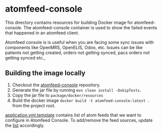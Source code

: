 # atomfeed-console

This directory contains resources for building Docker image for atomfeed-console. The atomfeed-console container is used to show the failed events that happened in an atomfeed client.

Atomfeed console is  is useful when you are facing some sync issues with components like OpenMRS, OpenELIS, Odoo, etc. Issues can be like patients not getting created, orders not getting synced, pacs orders not getting synced etc.,

## Building the image locally
1. Checkout the [atomfeed-console](https://github.com/ICT4H/atomfeed-console) repository.
2. Generate the jar file by running `mvn clean install -DskipTests`.
3. Copy the jar file to `package/docker/resources`
4. Build the docker image `docker build -t atomfeed-console:latest .` from the project root.

[application.yml.template](package/docker/resources/application.yml.template) contains list of atom feeds that we want to configure in Atomfeed Console. To add/remove the feed sources, update the [list](package/docker/resources/application.yml.template#L4) accordingly.